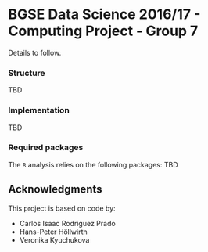 # BGSE Data Science 2016/17 - Computing Project - Group 7

Details to follow.

### Structure

TBD

### Implementation

TBD

### Required packages

The `R` analysis relies on the following packages: TBD

## Acknowledgments

This project is based on code by: 
- Carlos Isaac Rodriguez Prado
- Hans-Peter Höllwirth
- Veronika Kyuchukova



